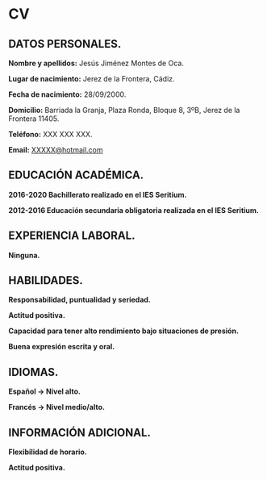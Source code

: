 # CV
## DATOS PERSONALES.
**Nombre y apellidos:** Jesús Jiménez Montes de Oca.  

**Lugar de nacimiento:** Jerez de la Frontera, Cádiz.  

**Fecha de nacimiento:** 28/09/2000.  

**Domicilio:** Barriada la Granja, Plaza Ronda, Bloque 8, 3ºB, Jerez de la Frontera 11405.  

**Teléfono:** XXX XXX XXX.  

**Email:** XXXXX@hotmail.com  


## EDUCACIÓN ACADÉMICA.
**2016-2020 Bachillerato realizado en el IES Seritium.**  

**2012-2016 Educación secundaria obligatoria realizada en el IES Seritium.**  


## EXPERIENCIA LABORAL.
**Ninguna.**

## HABILIDADES.
**Responsabilidad, puntualidad y seriedad.**  

**Actitud positiva.**  

**Capacidad para tener alto rendimiento bajo situaciones de presión.**  

**Buena expresión escrita y oral.**

## IDIOMAS.
**Español → Nivel alto.**  

**Francés → Nivel medio/alto.**

## INFORMACIÓN ADICIONAL.
**Flexibilidad de horario.**  

**Actitud positiva.**
